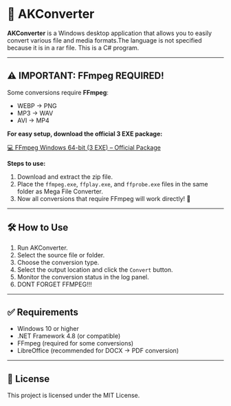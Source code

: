 # 🎉 AKConverter

**AKConverter** is a Windows desktop application that allows you to easily convert various file and media formats.The language is not specified because it is in a rar file. This is a C# program.

---

## ⚠️ IMPORTANT: FFmpeg REQUIRED!

Some conversions require **FFmpeg**:  
- WEBP → PNG  
- MP3 → WAV  
- AVI → MP4  

**For easy setup, download the official 3 EXE package:**

[💻 FFmpeg Windows 64-bit (3 EXE) – Official Package](https://github.com/BtbN/FFmpeg-Builds/releases/download/latest/ffmpeg-master-latest-win64-gpl.zip)  

**Steps to use:**
1. Download and extract the zip file.  
2. Place the `ffmpeg.exe`, `ffplay.exe`, and `ffprobe.exe` files in the same folder as Mega File Converter.  
3. Now all conversions that require FFmpeg will work directly! 🚀  

---

## 🛠️ How to Use

1. Run AKConverter.  
2. Select the source file or folder.  
3. Choose the conversion type.  
4. Select the output location and click the `Convert` button.  
5. Monitor the conversion status in the log panel.
6. DONT FORGET FFMPEG!!!  

---

## ✅ Requirements

- Windows 10 or higher  
- .NET Framework 4.8 (or compatible)  
- FFmpeg (required for some conversions)  
- LibreOffice (recommended for DOCX → PDF conversion)  

---

## 📄 License

This project is licensed under the MIT License.
